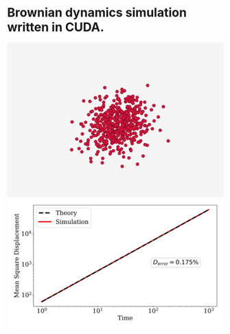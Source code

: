 # Brownian dynamics simulation written in CUDA.

![anim](./plots/bd_vis.gif)
![msd](./plots/msd.png)
